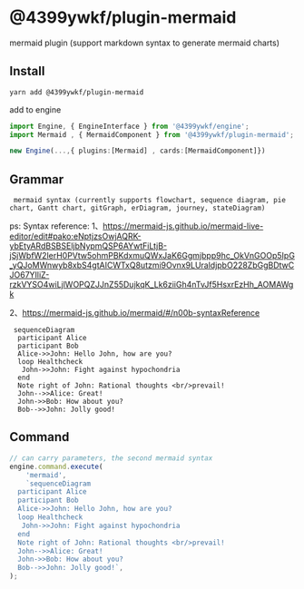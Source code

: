 # @4399ywkf/plugin-mermaid

mermaid plugin (support markdown syntax to generate mermaid charts)

## Install

```bash
yarn add @4399ywkf/plugin-mermaid
```

add to engine

```ts
import Engine, { EngineInterface } from '@4399ywkf/engine';
import Mermaid , { MermaidComponent } from '@4399ywkf/plugin-mermaid';

new Engine(...,{ plugins:[Mermaid] , cards:[MermaidComponent]})
```

## Grammar

```mermaid
 mermaid syntax (currently supports flowchart, sequence diagram, pie chart, Gantt chart, gitGraph, erDiagram, journey, stateDiagram)
```

ps:
Syntax reference:
1、<https://mermaid-js.github.io/mermaid-live-editor/edit#pako:eNptjzsOwjAQRK-ybEtyARdBSBSEljbNypmQSP6AYwtFiLtjB-jSjWbfW2lerH0PVtw5ohmPBKdxmuQWxJaK6Ggmjbpp9hc_OkVnGOOp5IpG_yQJoMWnwyb8xbS4gtAICWTxQ8utzmi9Ovnx9LUraldjpbO228ZbGgBDtwCJO67YIliZ-rzkVYSO4wiLjlWOPQZJJnZ55DujkqK_Lk6ziiGh4nTvJf5HsxrEzHh_AOMAWgk>

2、<https://mermaid-js.github.io/mermaid/#/n00b-syntaxReference>

```mermaid
 sequenceDiagram
  participant Alice
  participant Bob
  Alice->>John: Hello John, how are you?
  loop Healthcheck
   John->>John: Fight against hypochondria
  end
  Note right of John: Rational thoughts <br/>prevail!
  John-->>Alice: Great!
  John->>Bob: How about you?
  Bob-->>John: Jolly good!
```

## Command

```ts
// can carry parameters, the second mermaid syntax
engine.command.execute(
	'mermaid',
	`sequenceDiagram
  participant Alice
  participant Bob
  Alice->>John: Hello John, how are you?
  loop Healthcheck
   John->>John: Fight against hypochondria
  end
  Note right of John: Rational thoughts <br/>prevail!
  John-->>Alice: Great!
  John->>Bob: How about you?
  Bob-->>John: Jolly good!`,
);
```
